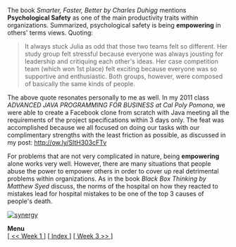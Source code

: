 The book *Smarter, Faster, Better by Charles Duhigg* mentions **Psychological Safety** as one of the main productivity traits within organizations. Summarized, psychological safety is being **empowering** in others' terms views. Quoting:

>It always stuck Julia as odd that those two teams felt so different. Her study group felt stressful because everyone was always jousting for leadership and critiquing each other's ideas. Her case competition team (which won 1st place) felt exciting because everyone was so supportive and enthusiastic. Both groups, however, were composed of basically the same kinds of people.

The above quote resonates personally to me as well. In my 2011 class *ADVANCED JAVA PROGRAMMING FOR BUSINESS at Cal Poly Pomona*, we were able to create a Facebook clone from scratch with Java meeting all the requirements of the project specifications within 3 days only. The feat was accomplished because we all focused on doing our tasks with our complimentary strengths with the least friction as possible, as discussed in my post: http://ow.ly/SltH303cFTv

For problems that are not very complicated in nature, being **empowering** alone works very well. However, there are many situations that people abuse the power to empower others in order to cover up real detrimental problems within organizations. As in the book *Black Box Thinking by Matthew Syed* discuss, the norms of the hospital on how they reacted to mistakes lead for hospital mistakes to be one of the top 3 causes of people's death.

[![synergy](https://cloud.githubusercontent.com/assets/12673581/17838210/16a09c26-67fa-11e6-8cc8-8a93b7c32ce4.png)](http://ow.ly/SltH303cFTv)

**Menu**<br> [\[ << Week 1 \]](https://github.com/softdevlife/contributed_articles/blob/master/selfdevboostermentalmaptour/week1.md) [\[ Index \]](https://github.com/softdevlife/contributed_articles/blob/master/selfdevboostermentalmaptour/README.md) [\[ Week 3 >> \]](https://github.com/softdevlife/contributed_articles/blob/master/selfdevboostermentalmaptour/week3.md)
